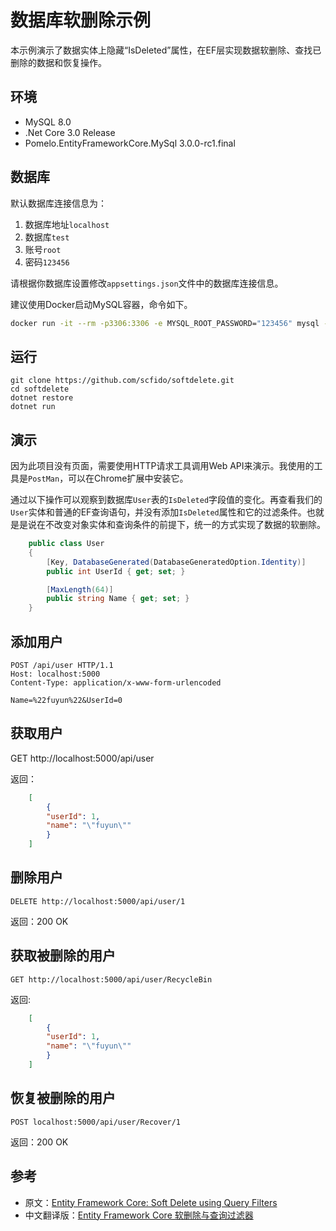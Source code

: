 # 数据库软删除示例

本示例演示了数据实体上隐藏“IsDeleted”属性，在EF层实现数据软删除、查找已删除的数据和恢复操作。

## 环境

* MySQL 8.0
* .Net Core 3.0 Release
* Pomelo.EntityFrameworkCore.MySql 3.0.0-rc1.final

## 数据库

默认数据库连接信息为：

1. 数据库地址`localhost`
2. 数据库`test`
3. 账号`root`
4. 密码`123456`

请根据你数据库设置修改`appsettings.json`文件中的数据库连接信息。

建议使用Docker启动MySQL容器，命令如下。

```sh
docker run -it --rm -p3306:3306 -e MYSQL_ROOT_PASSWORD="123456" mysql --default-authentication-plugin=mysql_native_password
```

## 运行

    git clone https://github.com/scfido/softdelete.git
    cd softdelete
    dotnet restore
    dotnet run

## 演示

因为此项目没有页面，需要使用HTTP请求工具调用Web API来演示。我使用的工具是`PostMan`，可以在Chrome扩展中安装它。

通过以下操作可以观察到数据库`User`表的`IsDeleted`字段值的变化。再查看我们的`User`实体和普通的EF查询语句，并没有添加`IsDeleted`属性和它的过滤条件。也就是是说在不改变对象实体和查询条件的前提下，统一的方式实现了数据的软删除。

```csharp
    public class User
    {
        [Key, DatabaseGenerated(DatabaseGeneratedOption.Identity)]
        public int UserId { get; set; }

        [MaxLength(64)]
        public string Name { get; set; }
    }

```

## 添加用户

```http
POST /api/user HTTP/1.1
Host: localhost:5000
Content-Type: application/x-www-form-urlencoded

Name=%22fuyun%22&UserId=0
```

## 获取用户

GET http://localhost:5000/api/user

返回：

```json
    [
        {
        "userId": 1,
        "name": "\"fuyun\""
        }
    ]
```

## 删除用户

    DELETE http://localhost:5000/api/user/1

返回：200 OK

## 获取被删除的用户

    GET http://localhost:5000/api/user/RecycleBin

返回:

```json
    [
        {
        "userId": 1,
        "name": "\"fuyun\""
        }
    ]
```

## 恢复被删除的用户

    POST localhost:5000/api/user/Recover/1

返回：200 OK

## 参考

* 原文：[Entity Framework Core: Soft Delete using Query Filters](https://www.meziantou.net/2017/07/10/entity-framework-core-soft-delete-using-query-filters)
* 中文翻译版：[Entity Framework Core 软删除与查询过滤器](http://www.cnblogs.com/tdfblog/p/entity-framework-core-soft-delete-using-query-filters.html)